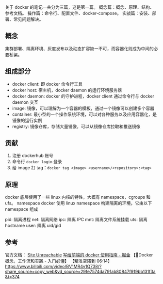 关于 docker 的笔记一共分为三篇，这是第一篇。
概念篇：概念、原理、结构、参考文档。
操作篇：命令行、配置文件、docker-compose。
实战篇：安装、部署、常见问题解决。

## 概念
集群部署、隔离环境、灰度发布以及动态扩容缺一不可，而容器化则成为中间的必要桥梁。

## 组成部分
- docker client: 即 docker 命令行工具
- docker host: 宿主机，docker daemon 的运行环境服务器
- docker daemon: docker 的守护进程，docker client 通过命令行与 docker daemon 交互
- image: 镜像，可以理解为一个容器的模板，通过一个镜像可以创建多个容器
- container: 最小型的一个操作系统环境，可以对各种服务以及应用容器化，是镜像的运行实例
- registry: 镜像仓库，存储大量镜像，可以从镜像仓库拉取和推送镜像

## 贡献
1. 注册 dockerhub 账号
2. 命令行 `docker login` 登录
3. 给 image 打 tag：`docker tag <image> <username>/<repository>:<tag>`

## 原理
docker 底层使用了一些 linux 内核的特性，大概有 namespace，cgroups 和 ufs。
namespace
docker 使用 linux namespace 构建隔离的环境，它由以下 namespace 组成

pid: 隔离进程
net: 隔离网络
ipc: 隔离 IPC
mnt: 隔离文件系统挂载
uts: 隔离 hostname
user: 隔离 uid/gid

## 参考
官方文档： [Site Unreachable](https://docs.docker.com/engine/reference/builder/)
[写给前端的 docker 使用指南 - 掘金](https://juejin.cn/post/7139724794672447518)
【🐳Docker 概念，工作流和实践 - 入门必懂】 【精准空降到 06:14】 https://www.bilibili.com/video/BV1MR4y1Q738/?share_source=copy_web&vd_source=29fe7574da791ab80847f919bb131f3a&t=374